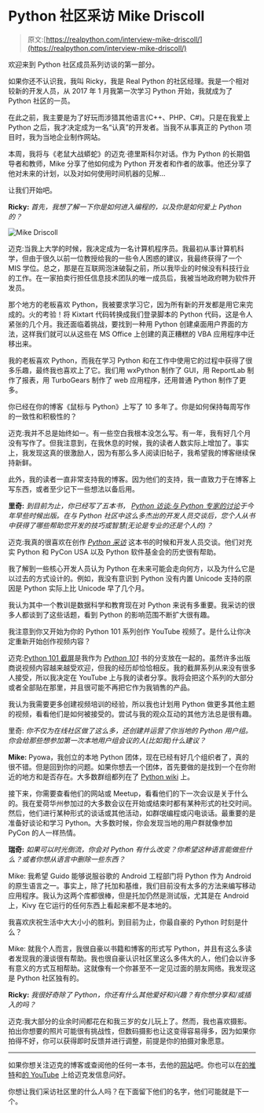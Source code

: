 # Python 社区采访 Mike Driscoll

> 原文:[https://realpython.com/interview-mike-driscoll/](https://realpython.com/interview-mike-driscoll/)

欢迎来到 Python 社区成员系列访谈的第一部分。

如果你还不认识我，我叫 Ricky，我是 Real Python 的社区经理。我是一个相对较新的开发人员，从 2017 年 1 月我第一次学习 Python 开始，我就成为了 Python 社区的一员。

在此之前，我主要是为了好玩而涉猎其他语言(C++、PHP、C#)。只是在我爱上 Python 之后，我才决定成为一名“认真”的开发者。当我不从事真正的 Python 项目时，我为当地企业制作网站。

本周，我将与《老鼠大战蟒蛇》的迈克·德里斯科尔对话。作为 Python 的长期倡导者和教师，Mike 分享了他如何成为 Python 开发者和作者的故事。他还分享了他对未来的计划，以及对如何使用时间机器的见解…

让我们开始吧。

**Ricky:** *首先，我想了解一下你是如何进入编程的，以及你是如何爱上 Python 的？*

![Mike Driscoll](../Images/b662439b26bb8e0b37537e57aad5a067.png)

迈克:当我上大学的时候，我决定成为一名计算机程序员。我最初从事计算机科学，但由于很久以前一位教授给我的一些令人困惑的建议，我最终获得了一个 MIS 学位。总之，那是在互联网泡沫破裂之前，所以我毕业的时候没有科技行业的工作。在一家拍卖行担任信息技术团队的唯一成员后，我被当地政府聘为软件开发员。

那个地方的老板喜欢 Python，我被要求学习它，因为所有新的开发都是用它来完成的。火的考验！将 Kixtart 代码转换成我们登录脚本的 Python 代码，这是令人紧张的几个月。我还面临着挑战，要找到一种用 Python 创建桌面用户界面的方法，这样我们就可以从这些在 MS Office 上创建的真正糟糕的 VBA 应用程序中迁移出来。

我的老板喜欢 Python，而我在学习 Python 和在工作中使用它的过程中获得了很多乐趣，最终我也喜欢上了它。我们用 wxPython 制作了 GUI，用 ReportLab 制作了报表，用 TurboGears 制作了 web 应用程序，还用普通 Python 制作了更多。

你已经在你的博客《鼠标与 Python》上写了 10 多年了。你是如何保持每周写作的一致性和积极性的？

迈克:我并不总是始终如一。有一些空白我根本没怎么写。有一年，我有好几个月没有写作了。但我注意到，在我休息的时候，我的读者人数实际上增加了。事实上，我发现这真的很激励人，因为有那么多人阅读旧帖子，我希望我的博客继续保持新鲜。

此外，我的读者一直非常支持我的博客。因为他们的支持，我一直致力于在博客上写东西，或者至少记下一些想法以备后用。

**里奇:** *到目前为止，你已经写了五本书， [Python 访谈:与 Python 专家的讨论](https://realpython.com/asins/B0793XYQGZ/)于今年早些时候出版。在与 Python 社区中这么多杰出的开发人员交谈后，您个人从书中获得了哪些帮助您开发的技巧或智慧(无论是专业的还是个人的)？*

迈克:我真的很喜欢在创作 [*Python 采访*](https://realpython.com/asins/B0793XYQGZ/) 这本书的时候和开发人员交谈。他们对充实 Python 和 PyCon USA 以及 Python 软件基金会的历史很有帮助。

我了解到一些核心开发人员认为 Python 在未来可能会走向何方，以及为什么它是以过去的方式设计的。例如，我没有意识到 Python 没有内置 Unicode 支持的原因是 Python 实际上比 Unicode 早了几个月。

我认为其中一个教训是数据科学和教育现在对 Python 来说有多重要。我采访的很多人都谈到了这些话题，看到 Python 的影响范围不断扩大很有趣。

我注意到你又开始为你的 Python 101 系列创作 YouTube 视频了。是什么让你决定重新开始创作视频内容？

迈克:[Python 101 截屏](https://www.youtube.com/watch?v=yEusyqoxNQI&list=PLN0iJDXT7K2vB3EGwKpDV-VIylhs3dEV8)是我作为 [*Python 101*](https://realpython.com/asins/00KQTFHNK/) 书的分支放在一起的。虽然许多出版商说视频内容越来越受欢迎，但我的经历却恰恰相反。我的截屏系列从来没有很多人接受，所以我决定在 YouTube 上与我的读者分享。我将会把这个系列的大部分或者全部贴在那里，并且很可能不再把它作为我销售的产品。

我认为我需要更多创建视频培训的经验，所以我也计划用 Python 做更多其他主题的视频，看看他们是如何被接受的。尝试与我的观众互动的其他方法总是很有趣。

里奇: *你不仅为在线社区做了这么多，还创建并运营了你当地的 Python 用户组。你会给那些想参加第一次本地用户组会议的人(比如我)什么建议？*

**Mike:** Pyowa，我创立的本地 Python 团体，现在已经有好几个组织者了，真的很不错。但是回到你的问题。如果你想去一个团体，首先要做的是找到一个在你附近的地方和是否存在。大多数群组都列在了 [Python wiki](https://wiki.python.org/moin/LocalUserGroups) 上。

接下来，你需要查看他们的网站或 Meetup，看看他们的下一次会议是关于什么的。我在爱荷华州参加过的大多数会议在开始或结束时都有某种形式的社交时间。然后，他们进行某种形式的谈话或其他活动，如群氓编程或闪电谈话。最重要的是准备好谈论和学习 Python。大多数时候，你会发现当地的用户群就像参加 PyCon 的人一样热情。

**瑞奇:** *如果可以时光倒流，你会对 Python 有什么改变？你希望这种语言能做些什么？或者你想从语言中删除一些东西？*

Mike: 我希望 Guido 能够说服谷歌的 Android 工程部门将 Python 作为 Android 的原生语言之一。事实上，除了托加和基维，我们目前没有太多的方法来编写移动应用程序。我认为这两个库都很棒，但是托加仍然是测试版，尤其是在 Android 上，Kivy 在它运行的任何东西上看起来都不是本地的。

我喜欢庆祝生活中大大小小的胜利。到目前为止，你最自豪的 Python 时刻是什么？

Mike: 就我个人而言，我很自豪以书籍和博客的形式写 Python，并且有这么多读者发现我的漫谈很有帮助。我也很自豪认识社区里这么多伟大的人，他们会以许多有意义的方式互相帮助。这就像有一个你甚至不一定见过面的朋友网络。我发现这是 Python 社区独有的。

**Ricky:** *我很好奇除了 Python，你还有什么其他爱好和兴趣？有你想分享和/或插入的吗？*

迈克:我大部分的业余时间都花在和我三岁的女儿玩上了。然而，我也喜欢摄影。拍出你想要的照片可能很有挑战性，但数码摄影也让这变得容易得多，因为如果你拍得不好，你可以获得即时反馈并进行调整，前提是你的拍摄对象愿意。

* * *

如果你想关注迈克的博客或查阅他的任何一本书，去他的[网站](https://www.blog.pythonlibrary.org/about/)吧。你也可以在[的推特](https://twitter.com/driscollis)和[的 YouTube](https://www.youtube.com/channel/UCXIKTlRw8OHVQ_WlEMP_jSg) 上给迈克发信息问好。

你想让我们采访社区里的什么人吗？在下面留下他们的名字，他们可能就是下一个。